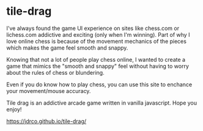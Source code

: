 # tile-drag
I've always found the game UI experience on sites like chess.com or lichess.com addictive and exciting (only when I'm winning).
Part of why I love online chess is because of the movement mechanics of the pieces which makes the game feel smooth and snappy.

Knowing that not a lot of people play chess online, I wanted to create a game that mimics the "smooth and snappy" feel without having to worry about the rules of chess or blundering.

Even if you do know how to play chess, you can use this site to enchance your movement/mouse accuracy. 

Tile drag is an addictive arcade game written in vanilla javascript. Hope you enjoy!

https://jdrco.github.io/tile-drag/
